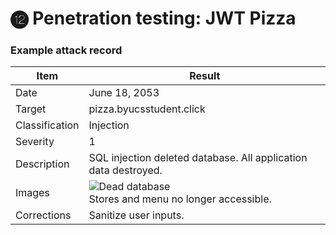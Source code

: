 # ⓬ Penetration testing: JWT Pizza

### Example attack record

| Item           | Result                                                                         |
| -------------- | ------------------------------------------------------------------------------ |
| Date           | June 18, 2053                                                                  |
| Target         | pizza.byucsstudent.click                                                       |
| Classification | Injection                                                                      |
| Severity       | 1                                                                              |
| Description    | SQL injection deleted database. All application data destroyed.                |
| Images         | ![Dead database](deadDatabase.png) <br/> Stores and menu no longer accessible. |
| Corrections    | Sanitize user inputs.                                                          |

